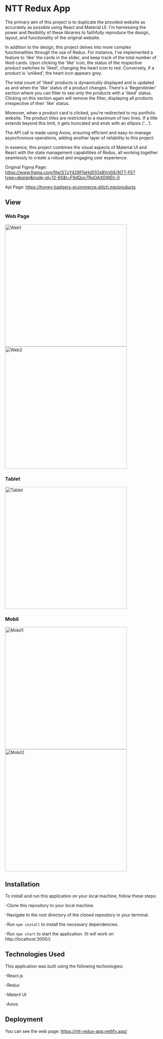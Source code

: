 # NTT Redux App

The primary aim of this project is to duplicate the provided website as accurately as possible using React and Material UI. I'm harnessing the power and flexibility of these libraries to faithfully reproduce the design, layout, and functionality of the original website.

In addition to the design, this project delves into more complex functionalities through the use of Redux. For instance, I've implemented a feature to 'like' the cards in the slider, and keep track of the total number of liked cards. Upon clicking the 'like' icon, the status of the respective product switches to 'liked', changing the heart icon to red. Conversely, if a product is 'unliked', the heart icon appears grey.

The total count of 'liked' products is dynamically displayed and is updated as and when the 'like' status of a product changes. There's a 'Begenilenler' section where you can filter to see only the products with a 'liked' status. Clicking on this section again will remove the filter, displaying all products irrespective of their 'like' status.

Moreover, when a product card is clicked, you're redirected to my portfolio website. The product titles are restricted to a maximum of two lines. If a title extends beyond this limit, it gets truncated and ends with an ellipsis ('...').

The API call is made using Axios, ensuring efficient and easy-to-manage asynchronous operations, adding another layer of reliability to this project.

In essence, this project combines the visual aspects of Material UI and React with the state management capabilities of Redux, all working together seamlessly to create a robust and engaging user experience.

Original Figma Page: https://www.figma.com/file/STzY429FfaHd51OsBVn0iE/NTT-FE?type=design&node-id=12-65&t=F9dQoc7RqOAXGWEh-0

Api Page: https://honey-badgers-ecommerce.glitch.me/products

## View

### Web Page

<p>
 <img src="https://res.cloudinary.com/dxqyvjf5r/image/upload/v1686045430/ntt%20data/web1_yxgbaa.png" width="400" title="Web1">
 <img src="https://res.cloudinary.com/dxqyvjf5r/image/upload/v1686045426/ntt%20data/web2_uzhkfe.png" width="400" title="Web2">
</p>

### Tablet

<p>
 <img src="https://res.cloudinary.com/dxqyvjf5r/image/upload/v1686045600/ntt%20data/tablet1_sgl91n.png" width="400" title="Tablet">
</p>

### Mobil

<p>
 <img src="https://res.cloudinary.com/dxqyvjf5r/image/upload/v1686045493/ntt%20data/mobil1_su3hjo.png" width="400" title="Mobil1">
 <img src="https://res.cloudinary.com/dxqyvjf5r/image/upload/v1686045492/ntt%20data/mobil2_dbxku1.png" width="400" title="Mobil2">
</p>

## Installation

To install and run this application on your local machine, follow these steps:

-Clone this repository to your local machine.

-Navigate to the root directory of the cloned repository in your terminal.

-Run `npm install` to install the necessary dependencies.

-Run `npm start` to start the application. (It will work on http://localhost:3000/)

## Technologies Used

This application was built using the following technologies:

-React.js

-Redux

-Materil UI

-Axios

## Deployment

You can see the web page: https://ntt-redux-app.netlify.app/
